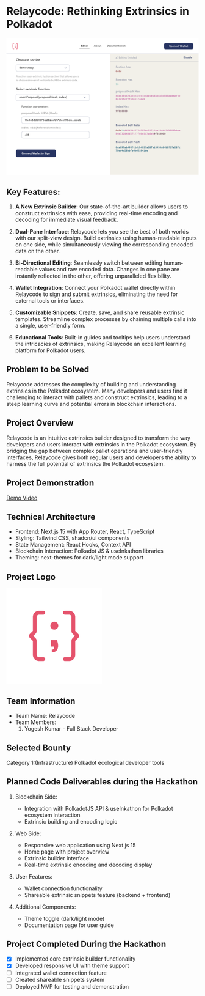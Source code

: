 # Relaycode: Rethinking Extrinsics in Polkadot


<div align="center">
<img src="docs/relaycode.png"/>
</div>

## Key Features:

1. **A New Extrinsic Builder**: Our state-of-the-art builder allows users to construct extrinsics with ease, providing real-time encoding and decoding for immediate visual feedback.

2. **Dual-Pane Interface**: Relaycode lets you see the best of both worlds with our split-view design. Build extrinsics using human-readable inputs on one side, while simultaneously viewing the corresponding encoded data on the other.

3. **Bi-Directional Editing**: Seamlessly switch between editing human-readable values and raw encoded data. Changes in one pane are instantly reflected in the other, offering unparalleled flexibility.

4. **Wallet Integration**: Connect your Polkadot wallet directly within Relaycode to sign and submit extrinsics, eliminating the need for external tools or interfaces.

5. **Customizable Snippets**: Create, save, and share reusable extrinsic templates. Streamline complex processes by chaining multiple calls into a single, user-friendly form.

6. **Educational Tools**: Built-in guides and tooltips help users understand the intricacies of extrinsics, making Relaycode an excellent learning platform for Polkadot users.


## Problem to be Solved
Relaycode addresses the complexity of building and understanding extrinsics in the Polkadot ecosystem. Many developers and users find it challenging to interact with pallets and construct extrinsics, leading to a steep learning curve and potential errors in blockchain interactions.

## Project Overview
Relaycode is an intuitive extrinsics builder designed to transform the way developers and users interact with extrinsics in the Polkadot ecosystem. By bridging the gap between complex pallet operations and user-friendly interfaces, Relaycode gives both regular users and developers the ability to harness the full potential of extrinsics the Polkadot ecosystem.

## Project Demonstration
[Demo Video](docs/demo.mp4)

## Technical Architecture
- Frontend: Next.js 15 with App Router, React, TypeScript
- Styling: Tailwind CSS, shadcn/ui components
- State Management: React Hooks, Context API
- Blockchain Interaction: Polkadot JS & useInkathon libraries
- Theming: next-themes for dark/light mode support

## Project Logo
<img src="docs/logo.png"/>

## Team Information
- Team Name: Relaycode
- Team Members:
  1. Yogesh Kumar - Full Stack Developer

## Selected Bounty
Category 1:(Infrastructure) Polkadot ecological developer tools

## Planned Code Deliverables during the Hackathon
1. Blockchain Side:
   - Integration with PolkadotJS API & useInkathon for Polkadot ecosystem interaction
   - Extrinsic building and encoding logic

2. Web Side:
   - Responsive web application using Next.js 15
   - Home page with project overview
   - Extrinsic builder interface
   - Real-time extrinsic encoding and decoding display

3. User Features:
   - Wallet connection functionality
   - Shareable extrinsic snippets feature (backend + frontend)

4. Additional Components:
   - Theme toggle (dark/light mode)
   - Documentation page for user guide

## Project Completed During the Hackathon
- [x] Implemented core extrinsic builder functionality
- [x] Developed responsive UI with theme support
- [ ] Integrated wallet connection feature
- [ ] Created shareable snippets system
- [ ] Deployed MVP for testing and demonstration